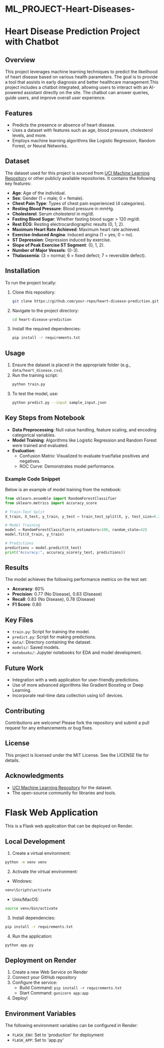 # ML_PROJECT-Heart-Diseases-
# Heart Disease Prediction Project with Chatbot

## Overview
This project leverages machine learning techniques to predict the likelihood of heart disease based on various health parameters. The goal is to provide a tool that assists in early diagnosis and better healthcare management.This project includes a chatbot integrated, allowing users to interact with an AI-powered assistant directly on the site. The chatbot can answer queries, guide users, and improve overall user experience.

## Features
- Predicts the presence or absence of heart disease.
- Uses a dataset with features such as age, blood pressure, cholesterol levels, and more.
- Employs machine learning algorithms like Logistic Regression, Random Forest, or Neural Networks.

## Dataset
The dataset used for this project is sourced from [UCI Machine Learning Repository](https://archive.ics.uci.edu/ml/datasets/heart+Disease) or other publicly available repositories. It contains the following key features:

- **Age**: Age of the individual.
- **Sex**: Gender (1 = male; 0 = female).
- **Chest Pain Type**: Types of chest pain experienced (4 categories).
- **Resting Blood Pressure**: Blood pressure in mmHg.
- **Cholesterol**: Serum cholesterol in mg/dl.
- **Fasting Blood Sugar**: Whether fasting blood sugar > 120 mg/dl.
- **Rest ECG**: Resting electrocardiographic results (0, 1, 2).
- **Maximum Heart Rate Achieved**: Maximum heart rate achieved.
- **Exercise-Induced Angina**: Induced angina (1 = yes; 0 = no).
- **ST Depression**: Depression induced by exercise.
- **Slope of Peak Exercise ST Segment**: (0, 1, 2).
- **Number of Major Vessels**: (0-3).
- **Thalassemia**: (3 = normal; 6 = fixed defect; 7 = reversible defect).

## Installation

To run the project locally:

1. Clone this repository:
   ```bash
   git clone https://github.com/your-repo/heart-disease-prediction.git
   ```
2. Navigate to the project directory:
   ```bash
   cd heart-disease-prediction
   ```
3. Install the required dependencies:
   ```bash
   pip install -r requirements.txt
   ```

## Usage

1. Ensure the dataset is placed in the appropriate folder (e.g., `data/heart_disease.csv`).
2. Run the training script:
   ```bash
   python train.py
   ```
3. To test the model, use:
   ```bash
   python predict.py --input sample_input.json
   ```

## Key Steps from Notebook
- **Data Preprocessing**: Null value handling, feature scaling, and encoding categorical variables.
- **Model Training**: Algorithms like Logistic Regression and Random Forest were trained and evaluated.
- **Evaluation**:
  - Confusion Matrix: Visualized to evaluate true/false positives and negatives.
  - ROC Curve: Demonstrates model performance.

### Example Code Snippet
Below is an example of model training from the notebook:
```python
from sklearn.ensemble import RandomForestClassifier
from sklearn.metrics import accuracy_score

# Train-Test Split
X_train, X_test, y_train, y_test = train_test_split(X, y, test_size=0.2, random_state=42)

# Model Training
model = RandomForestClassifier(n_estimators=100, random_state=42)
model.fit(X_train, y_train)

# Predictions
predictions = model.predict(X_test)
print("Accuracy:", accuracy_score(y_test, predictions))
```

## Results
The model achieves the following performance metrics on the test set:
- **Accuracy**: 80%
- **Precision**: 0.77 (No Disease), 0.83 (Disease)
- **Recall**: 0.83 (No Disease), 0.78 (Disease)
- **F1 Score**: 0.80

## Key Files
- `train.py`: Script for training the model.
- `predict.py`: Script for making predictions.
- `data/`: Directory containing the dataset.
- `models/`: Saved models.
- `notebooks/`: Jupyter notebooks for EDA and model development.

## Future Work
- Integration with a web application for user-friendly predictions.
- Use of more advanced algorithms like Gradient Boosting or Deep Learning.
- Incorporate real-time data collection using IoT devices.

## Contributing
Contributions are welcome! Please fork the repository and submit a pull request for any enhancements or bug fixes.

## License
This project is licensed under the MIT License. See the LICENSE file for details.

## Acknowledgments
- [UCI Machine Learning Repository](https://archive.ics.uci.edu/ml/datasets/heart+Disease) for the dataset.
- The open-source community for libraries and tools.
# Flask Web Application

This is a Flask web application that can be deployed on Render.

## Local Development

1. Create a virtual environment:
```bash
python -m venv venv
```

2. Activate the virtual environment:
- Windows:
```bash
venv\Scripts\activate
```
- Unix/MacOS:
```bash
source venv/bin/activate
```

3. Install dependencies:
```bash
pip install -r requirements.txt
```

4. Run the application:
```bash
python app.py
```

## Deployment on Render

1. Create a new Web Service on Render
2. Connect your GitHub repository
3. Configure the service:
   - Build Command: `pip install -r requirements.txt`
   - Start Command: `gunicorn app:app`
4. Deploy!

## Environment Variables

The following environment variables can be configured in Render:
- `FLASK_ENV`: Set to 'production' for deployment
- `FLASK_APP`: Set to 'app.py' 
